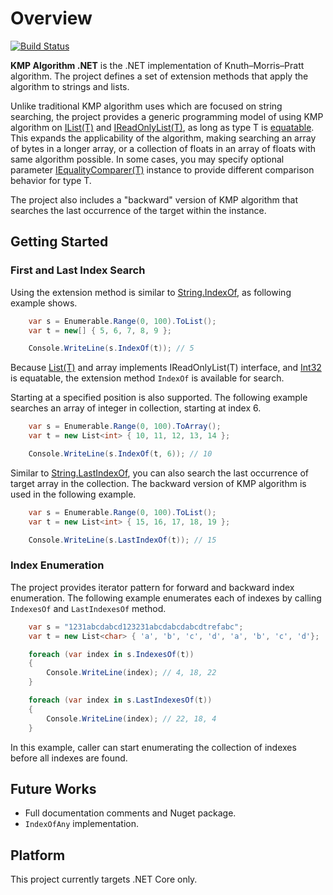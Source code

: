 # Overview

[![Build Status](https://travis-ci.org/rvhuang/kmp-algorithm.svg?branch=master)](https://travis-ci.org/rvhuang/kmp-algorithm)

**KMP Algorithm .NET** is the .NET implementation of Knuth–Morris–Pratt algorithm. The project defines a set of extension methods that apply the algorithm to strings and lists.

Unlike traditional KMP algorithm uses which are focused on string searching, the project provides a generic programming model of using KMP algorithm on [IList(T)](https://docs.microsoft.com/en-us/dotnet/core/api/system.collections.generic.ilist-1) and [IReadOnlyList(T)](https://docs.microsoft.com/en-us/dotnet/core/api/system.collections.generic.ireadonlylist-1), as long as type T is [equatable](https://docs.microsoft.com/en-us/dotnet/core/api/system.iequatable-1). This expands the applicability of the algorithm, making searching an array of bytes in a longer array, or a collection of floats in an array of floats with same algorithm possible. In some cases, you may specify optional parameter [IEqualityComparer(T)](https://docs.microsoft.com/en-us/dotnet/core/api/system.collections.generic.iequalitycomparer-1) instance to provide different comparison behavior for type T.

The project also includes a "backward" version of KMP algorithm that searches the last occurrence of the target within the instance. 

## Getting Started

### First and Last Index Search

Using the extension method is similar to [String.IndexOf](https://docs.microsoft.com/en-us/dotnet/core/api/system.string#System_String_IndexOf_System_String_), as following example shows.

```cs
    var s = Enumerable.Range(0, 100).ToList();
    var t = new[] { 5, 6, 7, 8, 9 };

    Console.WriteLine(s.IndexOf(t)); // 5
```

Because [List(T)](https://docs.microsoft.com/en-us/dotnet/core/api/system.collections.generic.list-1) and array implements IReadOnlyList(T) interface, and [Int32](https://docs.microsoft.com/en-us/dotnet/core/api/system.int32) is equatable, the extension method ```IndexOf``` is available for search.

Starting at a specified position is also supported. The following example searches an array of integer in collection, starting at index 6.

```cs
    var s = Enumerable.Range(0, 100).ToArray();
    var t = new List<int> { 10, 11, 12, 13, 14 };

    Console.WriteLine(s.IndexOf(t, 6)); // 10
```

Similar to [String.LastIndexOf](https://docs.microsoft.com/en-us/dotnet/core/api/system.string#System_String_LastIndexOf_System_String_), you can also search the last occurrence of target array in the collection. 
The backward version of KMP algorithm is used in the following example.

```cs
    var s = Enumerable.Range(0, 100).ToList();
    var t = new List<int> { 15, 16, 17, 18, 19 };

    Console.WriteLine(s.LastIndexOf(t)); // 15
``` 

### Index Enumeration

The project provides iterator pattern for forward and backward index enumeration. The following example enumerates each of indexes by calling ```IndexesOf``` and ```LastIndexesOf``` method.

```cs
    var s = "1231abcdabcd123231abcdabcdabcdtrefabc";
    var t = new List<char> { 'a', 'b', 'c', 'd', 'a', 'b', 'c', 'd'};

    foreach (var index in s.IndexesOf(t))
    {
        Console.WriteLine(index); // 4, 18, 22
    }

    foreach (var index in s.LastIndexesOf(t))
    {
        Console.WriteLine(index); // 22, 18, 4
    }
```

In this example, caller can start enumerating the collection of indexes before all indexes are found.

## Future Works

* Full documentation comments and Nuget package.
* `IndexOfAny` implementation.

## Platform

This project currently targets .NET Core only.

